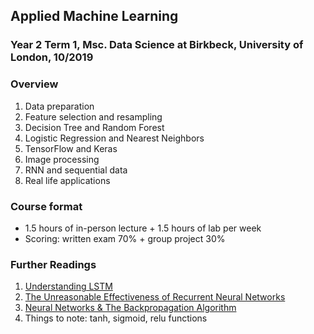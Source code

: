 ## Applied Machine Learning
### Year 2 Term 1, Msc. Data Science at Birkbeck, University of London, 10/2019

### Overview
1. Data preparation
2. Feature selection and resampling
3. Decision Tree and Random Forest
4. Logistic Regression and Nearest Neighbors
5. TensorFlow and Keras
6. Image processing
7. RNN and sequential data
8. Real life applications


### Course format
* 1.5 hours of in-person lecture + 1.5 hours of lab per week
* Scoring: written exam 70% + group project 30%

### Further Readings 
1. [Understanding LSTM](https://colah.github.io/posts/2015-08-Understanding-LSTMs/)
2. [The Unreasonable Effectiveness of Recurrent Neural Networks](http://karpathy.github.io/2015/05/21/rnn-effectiveness/)
3. [Neural Networks & The Backpropagation Algorithm](https://ayearofai.com/rohan-lenny-1-neural-networks-the-backpropagation-algorithm-explained-abf4609d4f9d)
4. Things to note: tanh, sigmoid, relu functions